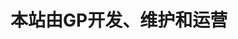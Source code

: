 <!DOCTYPE html>
<html lang="en">
<head>
	<meta charset="UTF-8">
	<title>GPbest</title>
</head>
<body>
	<h1>本站由GP开发、维护和运营<h1>
</body>
</html>
